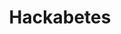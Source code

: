 ---
hackday: 10-london
links:
- website: http://bg.hypodiabetic.co.uk/
summary: Freeing diabetes data and hardware for patients.
team:
- '@tim_omer'
title: Hackabetes
---